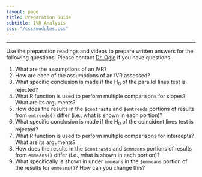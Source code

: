 ```yaml
---
layout: page
title: Preparation Guide
subtitle: IVR Analysis
css: "/css/modules.css"
---
```


----

<div class="alert alert-warning">
Use the preparation readings and videos to prepare written answers for the following questions. Please contact <a href="mailto:dogle@northland.edu">Dr. Ogle</a> if you have questions.
</div>

1. What are the assumptions of an IVR?
1. How are each of the assumptions of an IVR assessed?
1. What specific conclusion is made if the H<sub>0</sub> of the parallel lines test is rejected?
1. What R function is used to perform multiple comparisons for slopes? What are its arguments?
1. How does the results in the `$contrasts` and `$emtrends` portions of results from `emtrends()` differ (i.e., what is shown in each portion)?
1. What specific conclusion is made if the H<sub>0</sub> of the coincident lines test is rejected?
1. What R function is used to perform multiple comparisons for intercepts? What are its arguments?
1. How does the results in the `$contrasts` and `$emmeans` portions of results from `emmeans()` differ (i.e., what is shown in each portion)?
1. What specifically is shown in under `emmeans` in the `$emmeans` portion of the results for `emmeans()`? How can you change this?
